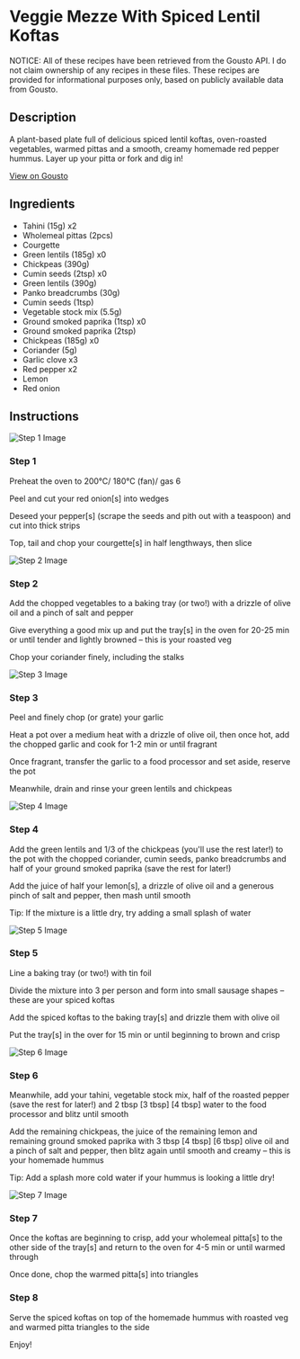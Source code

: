 # Veggie Mezze With Spiced Lentil Koftas

NOTICE: All of these recipes have been retrieved from the Gousto API. I do not claim ownership of any recipes in these files. These recipes are provided for informational purposes only, based on publicly available data from Gousto.

## Description

A plant-based plate full of delicious spiced lentil koftas, oven-roasted vegetables, warmed pittas and a smooth, creamy homemade red pepper hummus. Layer up your pitta or fork and dig in!

[View on Gousto](https://www.gousto.co.uk/recipes/cookbook/veggie-mezze-with-spiced-lentil-koftas)

## Ingredients

- Tahini (15g) x2
- Wholemeal pittas (2pcs)
- Courgette
- Green lentils (185g) x0
- Chickpeas (390g)
- Cumin seeds (2tsp) x0
- Green lentils (390g)
- Panko breadcrumbs (30g)
- Cumin seeds (1tsp)
- Vegetable stock mix (5.5g)
- Ground smoked paprika (1tsp) x0
- Ground smoked paprika (2tsp)
- Chickpeas (185g) x0
- Coriander (5g)
- Garlic clove x3
- Red pepper x2
- Lemon
- Red onion

## Instructions

![Step 1 Image](https://production-media.gousto.co.uk/cms/recipe-step-image/Step-1-1657292244841-x200.jpg)

### Step 1

Preheat the oven to 200°C/ 180°C (fan)/ gas 6

Peel and cut your red onion[s]<span class="text-danger"> </span>into wedges

Deseed your pepper[s] (scrape the seeds and pith out with a teaspoon) and cut into thick strips

Top, tail and chop your courgette[s] in half lengthways, then slice

![Step 2 Image](https://production-media.gousto.co.uk/cms/recipe-step-image/Step-2-1657292255240-x200.jpg)

### Step 2

Add the chopped vegetables to a baking tray (or two!) with a drizzle of olive oil and a pinch of salt and pepper

Give everything a good mix up and put the tray[s] in the oven for 20-25 min or until tender and lightly browned – this is your roasted veg

Chop your coriander finely, including the stalks

![Step 3 Image](https://production-media.gousto.co.uk/cms/recipe-step-image/Step-3-1657292258285-x200.jpg)

### Step 3

Peel and finely chop (or grate) your garlic

Heat a pot over a medium heat with a drizzle of olive oil, then once hot, add the chopped garlic and cook for 1-2 min or until fragrant

Once fragrant, transfer the garlic to a food processor and set aside, reserve the pot

Meanwhile, drain and rinse your green lentils and chickpeas

![Step 4 Image](https://production-media.gousto.co.uk/cms/recipe-step-image/Step-4-1657292270098-x200.jpg)

### Step 4

Add the green lentils and 1/3 of the chickpeas (you'll use the rest later!) to the pot with the chopped coriander, cumin seeds, panko breadcrumbs and half of your ground smoked paprika (save the rest for later!)

Add the juice of half your lemon[s], a drizzle of olive oil and a generous pinch of salt and pepper, then mash until smooth

Tip: If the mixture is a little dry, try adding a small splash of water

![Step 5 Image](https://production-media.gousto.co.uk/cms/recipe-step-image/Step-5-1657292276191-x200.jpg)

### Step 5

Line a baking tray (or two!) with tin foil

Divide the mixture into 3 per person and form into small sausage shapes – these are your spiced koftas

Add the spiced koftas to the baking tray[s] and drizzle them with olive oil

Put the tray[s] in the over for 15 min or until beginning to brown and crisp

![Step 6 Image](https://production-media.gousto.co.uk/cms/recipe-step-image/Step-6-1657292287435-x200.jpg)

### Step 6

Meanwhile, add your tahini, vegetable stock mix, half of the roasted pepper (save the rest for later!) and 2 tbsp <span class="text-purple">[3 tbsp]</span> <span class="text-danger">[4 tbsp]</span> water to the food processor and blitz until smooth

Add the remaining chickpeas, the juice of the remaining lemon and remaining ground smoked paprika with 3 tbsp <span class="text-purple">[4 tbsp]</span> <span class="text-danger">[6 tbsp]</span> olive oil and a pinch of salt and pepper, then blitz again until smooth and creamy – this is your homemade hummus

Tip: Add a splash more cold water if your hummus is looking a little dry!

![Step 7 Image](https://production-media.gousto.co.uk/cms/recipe-step-image/Step-7-1657292307551-x200.jpg)

### Step 7

Once the koftas are beginning to crisp, add your wholemeal pitta[s] to the other side of the tray[s] and return to the oven for 4-5 min or until warmed through

Once done, chop the warmed pitta[s] into triangles

### Step 8

Serve the spiced koftas on top of the homemade hummus with roasted veg and warmed pitta triangles to the side

Enjoy!

